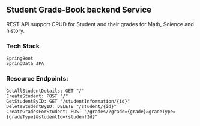 ## Student Grade-Book backend Service

REST API support CRUD for Student and their grades for Math, Science and history.

### Tech Stack
	SpringBoot
	SpringData JPA

### Resource Endpoints:
	GetAllStudentDetails: GET "/"
	CreateStudent: POST "/"
	GetStudentByID: GET "/studentInformation/{id}"
	DeleteStudentByID: DELETE "/student/{id}"
	CreateGradesForStudent: POST "/grades/?grade={grade}&gradeType={gradeType}&studentId={studentId}"
	
